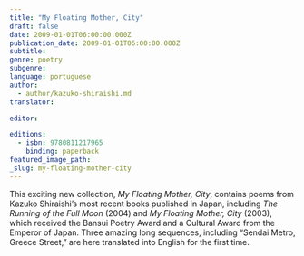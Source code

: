 ```yaml
---
title: "My Floating Mother, City"
draft: false
date: 2009-01-01T06:00:00.000Z
publication_date: 2009-01-01T06:00:00.000Z
subtitle:
genre: poetry
subgenre:
language: portuguese
author:
  - author/kazuko-shiraishi.md
translator:

editor:

editions:
  - isbn: 9780811217965
    binding: paperback
featured_image_path:
_slug: my-floating-mother-city
---
```


This exciting new collection, _My Floating Mother, City_, contains poems from Kazuko Shiraishi’s most recent books published in Japan, including _The Running of the Full Moon_ (2004) and _My Floating Mother, City_ (2003), which received the Bansui Poetry Award and a Cultural Award from the Emperor of Japan. Three amazing long sequences, including “Sendai Metro, Greece Street,” are here translated into English for the first time.

